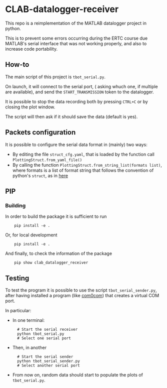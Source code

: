 # CLAB-datalogger-receiver
This repo is a reimplementation of the MATLAB datalogger project in python.

This is to prevent some errors occurring during the ERTC course due MATLAB's serial interface that was not working properly, and also to increase code portability.

## How-to

The main script of this project is `tbot_serial.py`.

On launch, it will connect to the serial port,
( asking whuch one, if multiple are available),
and send the `START_TRANSMISSION` token to the datalogger.

It is possible to stop the data recording both by pressing `CTRL+C` or by closing the plot window.

The script will then ask if it should save the data (default is yes).

## Packets configuration

It is possible to configure the serial data format in (mainly) two ways:

- By editing the file `struct_cfg.yaml`, that is loaded by the function call `PlottingStruct.from_yaml_file()`
- By calling the function `PlottingStruct.from_string_list(formats list)`, where formats is a list of format string that follows the convention of python's `struct`, as in [here](https://docs.python.org/3/library/struct.html#format-characters)


## PIP

### Building

In order to build the package it is sufficient to run

        pip install -e .

Or, for local development

        pip install -e .

And finally, to check the information of the package

        pip show clab_datalogger_receiver 

## Testing

To test the program it is possible to use the script `tbot_serial_sender.py`,
after having installed a program (like [com0com](https://com0com.sourceforge.net/)) that creates a virtual COM port.

In particular:

- In one terminal:

        # Start the serial receiver
        python tbot_serial.py
        # Select one serial port

- Then, in another

        # Start the serial sender
        python tbot_serial_sender.py
        # Select another serial port

- From now on, random data should start to populate the plots of `tbot_serial.py`.

